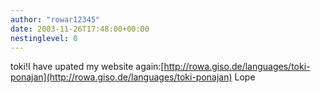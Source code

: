 ```yaml
---
author: "rowar12345"
date: 2003-11-26T17:48:00+00:00
nestinglevel: 0
---
```

toki!I have upated my website again:[http://rowa.giso.de/languages/toki-ponajan](http://rowa.giso.de/languages/toki-ponajan) Lope